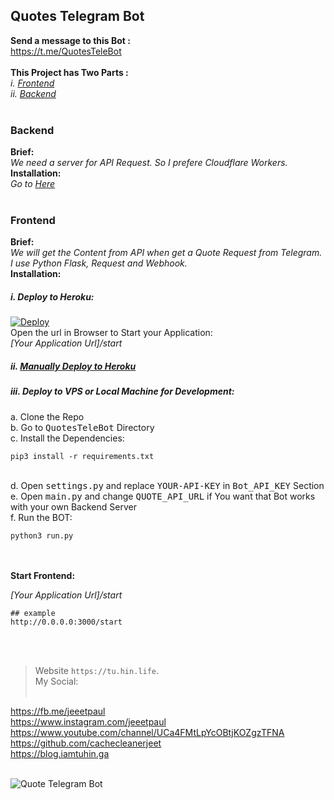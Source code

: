 ## Quotes Telegram Bot <br>
**Send a message to this Bot :**<br>
https://t.me/QuotesTeleBot <br><br>
**This Project has Two Parts :**<br>
*i. [Frontend](#Frontend "Frontend")*<br>
*ii. [Backend](#Backend "Backend")* <br><br>
###  Backend
**Brief:**<br>
*We need a server for API  Request. So I prefere Cloudflare Workers.*<br>
**Installation:**<br>
*Go to [Here](https://github.com/cachecleanerjeet/QuotesTeleBot/tree/backend "Here")*<br><br>

### Frontend<br>
**Brief:**<br>
*We will get the Content from API when get a Quote Request from Telegram. I use Python Flask,  Request and Webhook.*<br>
**Installation:**<br>
##### *i. Deploy to Heroku:*<br>
[![Deploy](https://www.herokucdn.com/deploy/button.svg)](https://heroku.com/deploy?template=https://github.com/cachecleanerjeet/QuotesTeleBot/tree/heroku)<br>
Open the url in Browser to Start your Application:<br>
*[Your Application Url]/start*<br>
##### *ii. [Manually Deploy to Heroku](https://github.com/cachecleanerjeet/QuotesTeleBot/tree/heroku "Manually Deploy to Heroku")*<br>
##### *iii. Deploy to VPS or Local Machine for Development:*<br>
a. Clone the Repo<br>
b. Go to <tt>QuotesTeleBot</tt> Directory<br>
c. Install the Dependencies:<br>

    pip3 install -r requirements.txt
<br>
d. Open <tt>settings.py</tt> and replace <tt>YOUR-API-KEY</tt> in <tt>Bot_API_KEY</tt> Section<br>
e. Open <tt>main.py</tt> and change <tt>QUOTE_API_URL</tt> if You want that Bot works with your own Backend Server<br>
f. Run the BOT:<br>

    python3 run.py 
<br><br>
**Start Frontend:**<br>

*[Your Application Url]/start*

    ## example
    http://0.0.0.0:3000/start
    
<br><br>

>Website `https://tu.hin.life`.<br>
>My Social:<br><br>

https://fb.me/jeeetpaul<br>
https://www.instagram.com/jeeetpaul<br>
https://www.youtube.com/channel/UCa4FMtLpYcOBtjKOZgzTFNA<br>
https://github.com/cachecleanerjeet<br>
https://blog.iamtuhin.ga<br><br>

![Quote Telegram Bot](https://firebasestorage.googleapis.com/v0/b/webtuhin.appspot.com/o/githubstatic%2Fqtbotcirhq.png?alt=media&token=033bcdd7-4fde-4337-a76f-89f18ee4d53d)
